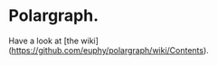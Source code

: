 Polargraph.
===========

Have a look at [the wiki] (https://github.com/euphy/polargraph/wiki/Contents).
